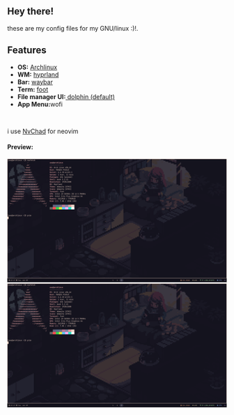 ## Hey there!<br>
these are my config files for my GNU/linux :)!.<br>
## Features
<ul>
  <li><strong>OS:</strong> <a href="https://archlinux.org">Archlinux</a></li>
  <li><strong>WM:</strong> <a href="https://github.com/hyprwm/Hyprland">hyprland</a></li>
  <li><strong>Bar:</strong> <a href="https://github.com/Alexays/Waybar">waybar</a></li>
  <li><strong>Term:</strong> <a href="https://github.com/](https://codeberg.org/dnkl/foot)">foot</a></li>
  <li><strong>File manager UI:</strong><a href="https://wiki.archlinux.org/title/Dolphin"> dolphin (default)</a></li>
  <li><strong>App Menu:</strong>wofi</li>
</ul>
<br>

i use <a href="https://nvchad.com/docs/">NvChad</a> for neovim

#### Preview:
<img src="./github/walls/preview.png">
<br>
<img src="./github/walls/preview.png">

